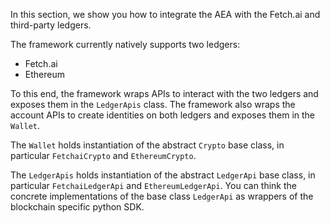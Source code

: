 In this section, we show you how to integrate the AEA with the Fetch.ai and third-party ledgers.

The framework currently natively supports two ledgers:

- Fetch.ai
- Ethereum

To this end, the framework wraps APIs to interact with the two ledgers and exposes them in the `LedgerApis` class. The framework also wraps the account APIs to create identities on both ledgers and exposes them in the `Wallet`.

The `Wallet` holds instantiation of the abstract `Crypto` base class, in particular `FetchaiCrypto` and `EthereumCrypto`.

The `LedgerApis` holds instantiation of the abstract `LedgerApi` base class, in particular `FetchaiLedgerApi` and `EthereumLedgerApi`.
You can think the concrete implementations of the base class `LedgerApi` as wrappers of the blockchain specific python SDK. 

